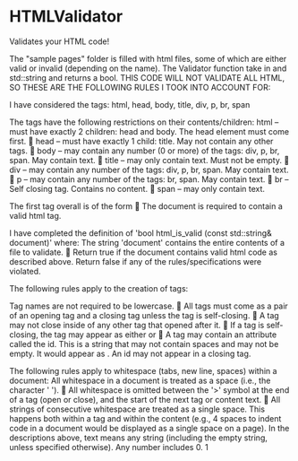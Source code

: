 # HTMLValidator
Validates your HTML code!

The "sample pages" folder is filled with html files,
some of which are either valid or invalid (depending on the name).
The Validator function take in and std::string and returns a bool. 
THIS CODE WILL NOT VALIDATE ALL HTML, SO THESE ARE THE FOLLOWING RULES I TOOK INTO ACCOUNT FOR:

I have considered the tags:  html, head, body, title, div, p, br, span

The tags have the following restrictions on their contents/children: 
html – must have exactly 2 children: head and body.
The head element must come first. 
head – must have exactly 1 child: title. May not contain any other tags. 
body – may contain any number (0 or more) of the tags: div, p, br, span. May contain text. 
title – may only contain text. Must not be empty.  
div – may contain any number of the tags: div, p, br, span. May contain text.  
p – may contain any number of the tags: br, span. May contain text.  
br – Self closing tag. Contains no content.  
span – may only contain text. 

The first tag overall is of the form <!DOCTYPE html>  
The document is required to contain a valid html tag.

I have completed the definition of 'bool html_is_valid (const std::string& document)' where: 
The string 'document' contains the entire contents of a file to validate.  
Return true if the document contains valid html code as described above. 
Return false if any of the rules/specifications were violated. 

The following rules apply to the creation of tags: 

Tag names are not required to be lowercase.  
All tags must come as a pair of an opening tag <tagname> and a closing tag </tagname> unless the tag is self-closing.  
A tag may not close inside of any other tag that opened after it.  
If a tag is self-closing, the tag may appear as either <tagname> or <tagname/>  
A tag may contain an attribute called the id. This is a string that may not contain spaces and may not be empty. 
It would appear as <tagname id="id_value">. An id may not appear in a closing tag. 
  
The following rules apply to whitespace (tabs, new line, spaces) within a document: 
All whitespace in a document is treated as a space (i.e., the character ' ').  
All whitespace is omitted between the '>' symbol at the end of a tag (open or close), and the start of the next tag or content text.  
All strings of consecutive whitespace are treated as a single space. This happens both within a tag and within the content (e.g., 4 spaces to indent code in a document would be displayed as a single space on a page). 
In the descriptions above, text means any string (including the empty string, unless specified otherwise). Any number includes 0. 
1
